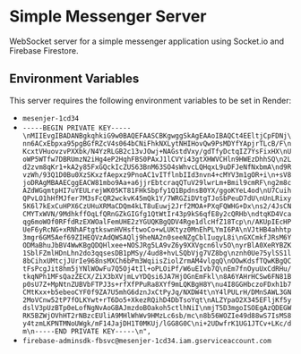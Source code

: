 # Simple Messenger Server

WebSocket server for a simple messenger application using Socket.io and Firebase Firestore.

## Environment Variables

This server requires the following environment variables to be set in Render:

- `mesenjer-1cd34`
- `-----BEGIN PRIVATE KEY-----\nMIIEvgIBADANBgkqhkiG9w0BAQEFAASCBKgwggSkAgEAAoIBAQCt4EEltjCpFDNj\nn6ACxEbpxa95pgBGfRZcV4s064bCNiFhkNXLytNHIHovQw9PsMDYfYApjrTLcB/F\nKcxtVHuovzvPXXbk/N4YzRLGB2c13vJOwj+NAGstdVxy/gdTfyDctqIZ7YsFixHX\nUoWP5WTfw7DBRUmzN2iHg4eP2HqhFBS0PAxJ1lCVYi43gtXHWVCHln9HWEzDhhSQ\n2Ld2zvm8qKr1+kA2y85FxGQckIcZUS63BnM63SO4sWhvcLQHqxL9uDFJeNfNxbmA\nd9RvzWh/93Q1D0Bu0XzSKxzfAepxz9PnoAC1vITflnbIId3nvn4+cMYV3m1gOR+i\n+sV8joDRAgMBAAECggEACW81mbo9Aa+a6jjrEbtcraqQTuV29lwrLm+Bmil9cmRF\ng2m8cAZdWGqmtpHI7uYEULrejWK05KT81FHkSbpfy1Q1BpdnsB0YX/ggoKYeL4od\nU7CuihQPvLO1hHfMJfer7M3sFcQR2wckvK45mQk1Y/7WRGZiDVtgTJoSbPeuD7dU\nUnLRixy5K6l7kExCuHPX6CzUHuXRMaCDQm4kLT8uEuwj2Jrf2MOA+PXqFQWHG+Dx\ns2/4JsCNCMYTxWVN/9MdhkffOqLfQRnGZkGIGfg1QtWtIr43p9kS6qfE8y2cQRHb\ndtqKD4Vcaqg6moWOf0RFfdRzEXWOalFemUHE2zYGUQKBgQDV4Rge1dlcHfZ18Tcp\n/AKUpIEcHPUeF6yRcNG+xRNhAFtgtkswnHVHsftwoCo+wLUKtyz0MnEhPLYmI6PA\nVJtHB4ahhtp3mgr6GM5Aef69ZIHEQVzAdQWSAQlj9heNA2n0seeNZgCblIuqyL8i\nGXCmkfJRsM6YODMaBhuJbBV4WwKBgQDQHlxee+NOSJRg5LA9vZ6y9XXVgcn6lv5O\nyrBlA0XeRYBZK1SblFZmlHDnLhn2do3qqsesDB1pMSy/4ud8+hvLSQbVjg7VZ8bg\nznh0Ue75ylSS1l8bCihxUMtcjJUrIe968nsMXCh6bPm3WqiisZiolZrmAM4vlgqQ\nOOwKdsfTQwKBgQCtFsPcgJit8hm5jYNlWOwFu7Q5Oj4tIl+oPLOiPf/W6uEIvb7Q\nEm7fnOyuUxCdRHu/tkqNPh1MFsQazZECX/ZiX3bXVjmLvYDQsi6JA7HjOGnEmFkl\n8A6YAHrHCSw6FN81Bp0sU7Z+MpNtnZUBVbFTPJ3s+rfXfPPuRa8XYf9mLQKBgH8Y\nu4I8GGHbczoFDxh1b7CMtKxx+b5ebeoCYF0f9ZA7U5mhG6dznJxCtPyJq/NXDW4t\nY4lPULrH/DMnSAWL3GN2MoVCnw52tP7fOLKYwt+rT6Do5+XkezRQihD4DbTsoYqt\nALZYpaO2X345EFljKf5ydslV3pUzBTp0eLofNgNvAoGBAJmzdoBOakoh5ctlhNiI\nmjT5D3mgoISOEgAzQDEGWRK5BZWjOVhHT2rNBzcEUliA9MHlWhWv9HMzLc6sb/mc\n8b56WOZIe49d88wS7IsMS8y4tzmLKPNTMNoUWgk/mF14JajDH1T0MKUj/lGG8G0C\ni+2UDwfrK1UG1JTCv+LKc/dm\n-----END PRIVATE KEY-----\n",`
- `firebase-adminsdk-fbsvc@mesenjer-1cd34.iam.gserviceaccount.com`
